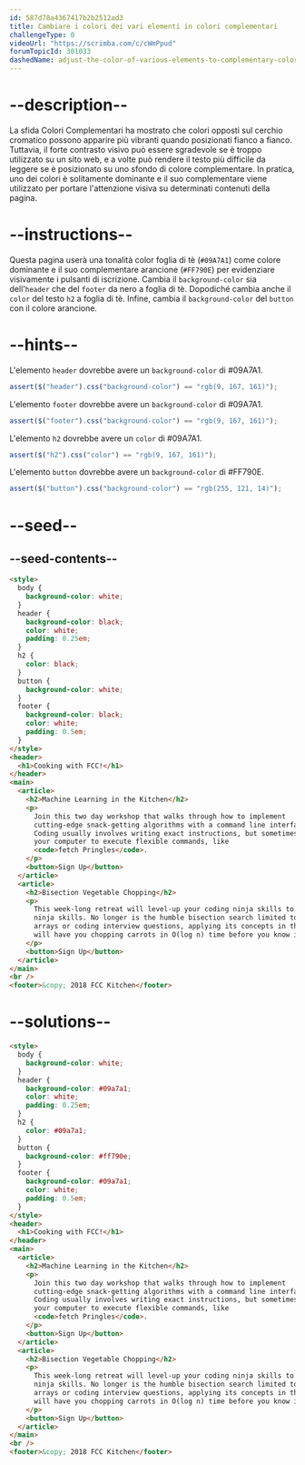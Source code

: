 ```yaml
---
id: 587d78a4367417b2b2512ad3
title: Cambiare i colori dei vari elementi in colori complementari
challengeType: 0
videoUrl: "https://scrimba.com/c/cWmPpud"
forumTopicId: 301033
dashedName: adjust-the-color-of-various-elements-to-complementary-colors
---
```


# --description--

La sfida Colori Complementari ha mostrato che colori opposti sul cerchio cromatico possono apparire più vibranti quando posizionati fianco a fianco. Tuttavia, il forte contrasto visivo può essere sgradevole se è troppo utilizzato su un sito web, e a volte può rendere il testo più difficile da leggere se è posizionato su uno sfondo di colore complementare. In pratica, uno dei colori è solitamente dominante e il suo complementare viene utilizzato per portare l'attenzione visiva su determinati contenuti della pagina.

# --instructions--

Questa pagina userà una tonalità color foglia di tè (`#09A7A1`) come colore dominante e il suo complementare arancione (`#FF790E`) per evidenziare visivamente i pulsanti di iscrizione. Cambia il `background-color` sia dell'`header` che del `footer` da nero a foglia di tè. Dopodiché cambia anche il `color` del testo `h2` a foglia di tè. Infine, cambia il `background-color` del `button` con il colore arancione.

# --hints--

L'elemento `header` dovrebbe avere un `background-color` di #09A7A1.

```js
assert($("header").css("background-color") == "rgb(9, 167, 161)");
```

L'elemento `footer` dovrebbe avere un `background-color` di #09A7A1.

```js
assert($("footer").css("background-color") == "rgb(9, 167, 161)");
```

L'elemento `h2` dovrebbe avere un `color` di #09A7A1.

```js
assert($("h2").css("color") == "rgb(9, 167, 161)");
```

L'elemento `button` dovrebbe avere un `background-color` di #FF790E.

```js
assert($("button").css("background-color") == "rgb(255, 121, 14)");
```

# --seed--

## --seed-contents--

```html
<style>
  body {
    background-color: white;
  }
  header {
    background-color: black;
    color: white;
    padding: 0.25em;
  }
  h2 {
    color: black;
  }
  button {
    background-color: white;
  }
  footer {
    background-color: black;
    color: white;
    padding: 0.5em;
  }
</style>
<header>
  <h1>Cooking with FCC!</h1>
</header>
<main>
  <article>
    <h2>Machine Learning in the Kitchen</h2>
    <p>
      Join this two day workshop that walks through how to implement
      cutting-edge snack-getting algorithms with a command line interface.
      Coding usually involves writing exact instructions, but sometimes you need
      your computer to execute flexible commands, like
      <code>fetch Pringles</code>.
    </p>
    <button>Sign Up</button>
  </article>
  <article>
    <h2>Bisection Vegetable Chopping</h2>
    <p>
      This week-long retreat will level-up your coding ninja skills to actual
      ninja skills. No longer is the humble bisection search limited to sorted
      arrays or coding interview questions, applying its concepts in the kitchen
      will have you chopping carrots in O(log n) time before you know it.
    </p>
    <button>Sign Up</button>
  </article>
</main>
<br />
<footer>&copy; 2018 FCC Kitchen</footer>
```

# --solutions--

```html
<style>
  body {
    background-color: white;
  }
  header {
    background-color: #09a7a1;
    color: white;
    padding: 0.25em;
  }
  h2 {
    color: #09a7a1;
  }
  button {
    background-color: #ff790e;
  }
  footer {
    background-color: #09a7a1;
    color: white;
    padding: 0.5em;
  }
</style>
<header>
  <h1>Cooking with FCC!</h1>
</header>
<main>
  <article>
    <h2>Machine Learning in the Kitchen</h2>
    <p>
      Join this two day workshop that walks through how to implement
      cutting-edge snack-getting algorithms with a command line interface.
      Coding usually involves writing exact instructions, but sometimes you need
      your computer to execute flexible commands, like
      <code>fetch Pringles</code>.
    </p>
    <button>Sign Up</button>
  </article>
  <article>
    <h2>Bisection Vegetable Chopping</h2>
    <p>
      This week-long retreat will level-up your coding ninja skills to actual
      ninja skills. No longer is the humble bisection search limited to sorted
      arrays or coding interview questions, applying its concepts in the kitchen
      will have you chopping carrots in O(log n) time before you know it.
    </p>
    <button>Sign Up</button>
  </article>
</main>
<br />
<footer>&copy; 2018 FCC Kitchen</footer>
```
